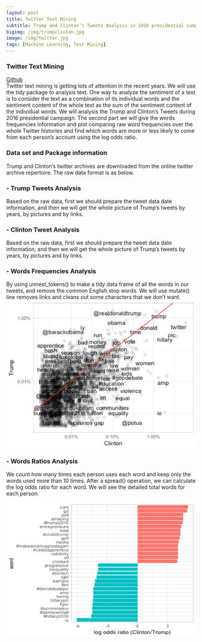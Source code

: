 ```yaml
---
layout: post
title: Twitter Text Mining
subtitle: Trump and Clinton’s Tweets Analysis in 2016 presidential campaign.
bigimg: /img/trumpclinton.jpg 
image: /img/twitter.jpg
tags: [Machine Learning, Text Mining]
---
```


### Twitter Text Mining    
[Github](https://github.com/Pyligent/Social-Media-Mining)   
Twitter text mining is getting lots of attention in the recent years. We will use the tidy package to analysis text. One way to analyze the sentiment of a text is to consider the text as a combination of its individual words and the sentiment content of the whole text as the sum of the sentiment content of the individual words. We will analysis the Trump and Clinton’s Tweets during 2016 presidential campaign. 
The second part we will give the words frequencies information and plot comparing raw word frequencies over the whole Twitter histories and find which words are more or less likely to come from each person’s account using the log odds ratio.

### Data set and Package information

Trump and Clinton’s twitter archives are downloaded from the online twitter archive repertoire. The raw data format is as below.
 
### - Trump Tweets Analysis

Based on the raw data, first we should prepare the tweet data date information, and then we will get the whole picture of Trump’s tweets by years, by pictures and by links.

### - Clinton Tweet Analysis 

Based on the raw data, first we should prepare the tweet data date information, and then we will get the whole picture of Trump’s tweets by years, by pictures and by links.

### - Words Frequencies Analysis
 By using unnest_tokens() to make a tidy data frame of all the words in our tweets,
and remove the common English stop words. We will use mutate() line removes links and cleans out some characters that we don’t want.
![word_fre](/img/wordfre.png)

### - Words Ratios Analysis

We count how many times each person uses each word and keep only the words used more than 10 times. After a spread() operation, we can calculate the log odds ratio for each word. We will see the detailed total words for each person.

![word_ratios](/img/wordratio.png)



